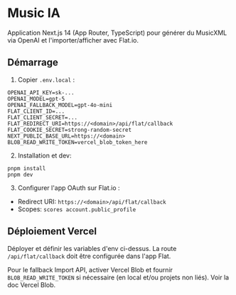 # Music IA

Application Next.js 14 (App Router, TypeScript) pour générer du MusicXML via OpenAI et l'importer/afficher avec Flat.io.

## Démarrage

1. Copier `.env.local` :

```
OPENAI_API_KEY=sk-...
OPENAI_MODEL=gpt-5
OPENAI_FALLBACK_MODEL=gpt-4o-mini
FLAT_CLIENT_ID=...
FLAT_CLIENT_SECRET=...
FLAT_REDIRECT_URI=https://<domain>/api/flat/callback
FLAT_COOKIE_SECRET=strong-random-secret
NEXT_PUBLIC_BASE_URL=https://<domain>
BLOB_READ_WRITE_TOKEN=vercel_blob_token_here
```

2. Installation et dev:

```
pnpm install
pnpm dev
```

3. Configurer l'app OAuth sur Flat.io :
 - Redirect URI: `https://<domain>/api/flat/callback`
 - Scopes: `scores account.public_profile`

## Déploiement Vercel

Déployer et définir les variables d'env ci-dessus. La route `/api/flat/callback` doit être configurée dans l'app Flat.

Pour le fallback Import API, activer Vercel Blob et fournir `BLOB_READ_WRITE_TOKEN` si nécessaire (en local et/ou projets non liés). Voir la doc Vercel Blob.


